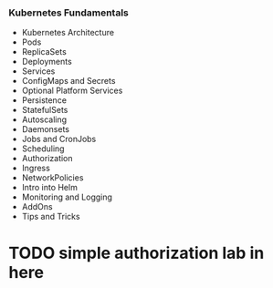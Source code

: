 ### Kubernetes Fundamentals

* Kubernetes Architecture
* Pods
* ReplicaSets
* Deployments
* Services
* ConfigMaps and Secrets
* Optional Platform Services
* Persistence
* StatefulSets
* Autoscaling
* Daemonsets
* Jobs and CronJobs
* Scheduling
* Authorization
* Ingress
* NetworkPolicies
* Intro into Helm
* Monitoring and Logging
* AddOns
* Tips and Tricks

# TODO simple authorization lab in here
